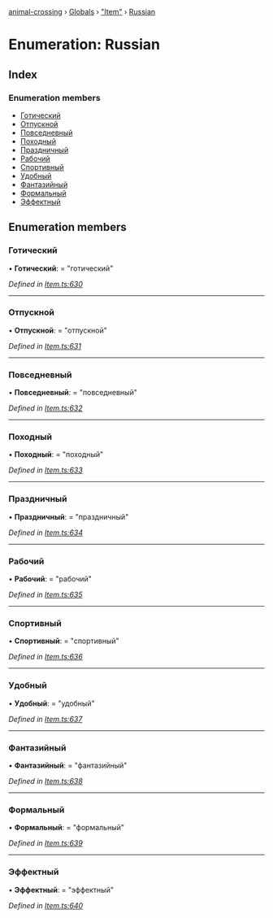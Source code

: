 [animal-crossing](../README.md) › [Globals](../globals.md) › ["Item"](../modules/_item_.md) › [Russian](_item_.russian.md)

# Enumeration: Russian

## Index

### Enumeration members

* [Готический](_item_.russian.md#готический)
* [Отпускной](_item_.russian.md#отпускной)
* [Повседневный](_item_.russian.md#повседневный)
* [Походный](_item_.russian.md#походный)
* [Праздничный](_item_.russian.md#праздничный)
* [Рабочий](_item_.russian.md#рабочий)
* [Спортивный](_item_.russian.md#спортивный)
* [Удобный](_item_.russian.md#удобный)
* [Фантазийный](_item_.russian.md#фантазийный)
* [Формальный](_item_.russian.md#формальный)
* [Эффектный](_item_.russian.md#эффектный)

## Enumeration members

###  Готический

• **Готический**: = "готический"

*Defined in [Item.ts:630](https://github.com/Norviah/animal-crossing/blob/3d769dc/module/types/Item.ts#L630)*

___

###  Отпускной

• **Отпускной**: = "отпускной"

*Defined in [Item.ts:631](https://github.com/Norviah/animal-crossing/blob/3d769dc/module/types/Item.ts#L631)*

___

###  Повседневный

• **Повседневный**: = "повседневный"

*Defined in [Item.ts:632](https://github.com/Norviah/animal-crossing/blob/3d769dc/module/types/Item.ts#L632)*

___

###  Походный

• **Походный**: = "походный"

*Defined in [Item.ts:633](https://github.com/Norviah/animal-crossing/blob/3d769dc/module/types/Item.ts#L633)*

___

###  Праздничный

• **Праздничный**: = "праздничный"

*Defined in [Item.ts:634](https://github.com/Norviah/animal-crossing/blob/3d769dc/module/types/Item.ts#L634)*

___

###  Рабочий

• **Рабочий**: = "рабочий"

*Defined in [Item.ts:635](https://github.com/Norviah/animal-crossing/blob/3d769dc/module/types/Item.ts#L635)*

___

###  Спортивный

• **Спортивный**: = "спортивный"

*Defined in [Item.ts:636](https://github.com/Norviah/animal-crossing/blob/3d769dc/module/types/Item.ts#L636)*

___

###  Удобный

• **Удобный**: = "удобный"

*Defined in [Item.ts:637](https://github.com/Norviah/animal-crossing/blob/3d769dc/module/types/Item.ts#L637)*

___

###  Фантазийный

• **Фантазийный**: = "фантазийный"

*Defined in [Item.ts:638](https://github.com/Norviah/animal-crossing/blob/3d769dc/module/types/Item.ts#L638)*

___

###  Формальный

• **Формальный**: = "формальный"

*Defined in [Item.ts:639](https://github.com/Norviah/animal-crossing/blob/3d769dc/module/types/Item.ts#L639)*

___

###  Эффектный

• **Эффектный**: = "эффектный"

*Defined in [Item.ts:640](https://github.com/Norviah/animal-crossing/blob/3d769dc/module/types/Item.ts#L640)*
